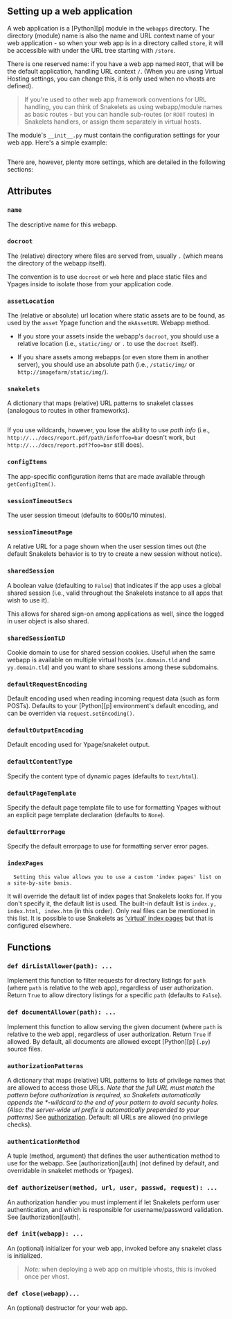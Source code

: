 ## Setting up a web application ##

A web application is a [Python][p] module in the `webapps` directory. The directory (module) name is also the name and URL context name of your web application - so when your web app is in a directory called `store`, it will be accessible with under the URL tree starting with `/store`. 

There is one reserved name: if you have a web app named `ROOT`, that will be the default application, handling URL context `/`. (When you are using Virtual Hosting settings, you can change this, it is only used when no vhosts are defined).

> If you're used to other web app framework conventions for URL handling, you can think of Snakelets as using webapp/module names as basic routes - but you can handle sub-routes (or `ROOT` routes) in Snakelets handlers, or assign them separately in virtual hosts.

The module's `__init__.py` must contain the configuration settings for your web app. Here's a simple example:

<pre src="__init__.py.1.txt" syntax="python"></pre>

There are, however, plenty more settings, which are detailed in the following sections:

## Attributes ##

### `name` ###

The descriptive name for this webapp.

### `docroot` ###

The (relative) directory where files are served from, usually `.` (which means the directory of the webapp itself).

The convention is to use `docroot` or `web` here and place static files and Ypages inside to isolate those from your application code.

### `assetLocation` ###

The (relative or absolute) url location where static assets are to be found, as used by the `asset` Ypage function and the `mkAssetURL` Webapp method.

* If you store your assets inside the webapp's `docroot`, you should use a relative location (i.e., `static/img/` or `.` to use the `docroot` itself).

* If you share assets among webapps (or even store them in another server), you should use an absolute path (i.e., `/static/img/` or `http://imagefarm/static/img/`).
    
### `snakelets` ###

A dictionary that maps (relative) URL patterns to snakelet classes (analogous to routes in other frameworks).

<pre src="__init__.py.2.txt" syntax="python"></pre>

If you use wildcards, however, you lose the ability to use _path info_ (i.e., `http://.../docs/report.pdf/path/info?foo=bar` doesn't work, but `http://.../docs/report.pdf?foo=bar` still does).

<!-- TODO: <br/>See below how you can use Snakelets as virtual <a href="#indexpages_title">index pages</a> -->

### `configItems` ###

The app-specific configuration items that are made available through `getConfigItem()`.

### `sessionTimeoutSecs` ###

The user session timeout (defaults to 600s/10 minutes).

### `sessionTimeoutPage` ###

A relative URL for a page shown when the user session times out (the default Snakelets behavior is to try to create a new session without notice).

### `sharedSession` ###

A boolean value (defaulting to `False`) that indicates if the app uses a global shared session (i.e., valid throughout the Snakelets instance to all apps that wish to use it).

This allows for shared sign-on among applications as well, since the logged in user object is also shared.

### `sharedSessionTLD` ###

Cookie domain to use for shared session cookies. Useful when the same webapp is available on multiple virtual hosts (`xx.domain.tld` and `yy.domain.tld`) and you want to share sessions among these subdomains.
    
### `defaultRequestEncoding` ###

Default encoding used when reading incoming request data (such as form POSTs). Defaults to your [Python][p] environment's default encoding, and can be overriden via `request.setEncoding()`.

### `defaultOutputEncoding` ###

Default encoding used for Ypage/snakelet output.

### `defaultContentType` ###

Specify the content type of dynamic pages (defaults to `text/html`).

### `defaultPageTemplate` ###

Specify the default page template file to use for formatting Ypages without an explicit page template declaration (defaults to `None`).

### `defaultErrorPage` ###

Specify the default errorpage to use for formatting server error pages.

<a name="indexpages"></a>    
### `indexPages` ###

      Setting this value allows you to use a custom 'index pages' list on a site-by-site basis.
It will override the default list of index pages that Snakelets looks for. If you don't specify it, the
default list is used. The built-in default list is `index.y, index.html, index.htm` (in this order).
Only real files can be mentioned in this list. It is possible to use Snakelets as <a href="#indexpages_title">'virtual' index pages</a> but that is configured elsewhere.

    
## Functions ##

### `def dirListAllower(path): ...` ###

Implement this function to filter requests for directory listings for `path` (where `path` is relative to the web app), regardless of user authorization. Return `True` to allow directory listings for a specific `path` (defaults to `False`).

### `def documentAllower(path): ...` ###

Implement this function to allow serving the given document (where `path` is relative to the web app), regardless of user authorization. Return `True` if allowed. By default, all documents are allowed except [Python][p] (`.py`) source files.

### `authorizationPatterns` ###

A dictionary that maps (relative) URL patterns to lists of privilege names that are allowed to access those URLs. <em>Note that the full URL must match the pattern before authorization is required, so Snakelets automatically appends the *-wildcard to the end of your pattern to avoid security holes. (Also: the server-wide url prefix is automatically prepended to your patterns)</em> See <a href=
        "authorization.html">authorization</a>. Default: all URLs are allowed (no privilege checks).
    
    
### `authenticationMethod` ###

A tuple (method, argument) that defines the user authentication method to use for the webapp. See [authorization][auth] (not defined by default, and overridable in snakelet methods or Ypages).

### `def authorizeUser(method, url, user, passwd, request): ...` ### 

An authorization handler you must implement if let Snakelets perform user authentication, and which is responsible for username/password validation. See [authorization][auth]. 
    

### `def init(webapp): ...` ###

An (optional) initializer for your web app, invoked before any snakelet class is initialized.

> *Note:* when deploying a web app on multiple vhosts, this is invoked once per vhost.

### `def close(webapp)...` ###

An (optional) destructor for your web app.
    
